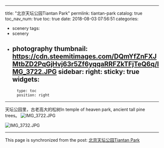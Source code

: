 
---
title: "北京天坛公园Tiantan Park"
permlink: tiantan-park
catalog: true
toc_nav_num: true
toc: true
date: 2018-08-03 07:56:51
categories:
- scenery
tags:
- scenery
- photography
thumbnail: https://cdn.steemitimages.com/DQmYfZnFXJMtbZD2PqGjHvj63r5Zf6yqqaRRFZkTFjTeQ6q/IMG_3722.JPG
sidebar:
    right:
        sticky: true
widgets:
    -
        type: toc
        position: right
---


天坛公园里，古老高大的松树In temple of heaven park, ancient tall pine trees。
![IMG_3722.JPG](https://cdn.steemitimages.com/DQmYfZnFXJMtbZD2PqGjHvj63r5Zf6yqqaRRFZkTFjTeQ6q/IMG_3722.JPG)

![IMG_3732.JPG](https://cdn.steemitimages.com/DQmTTYB1U7ZhyevAL4wXvtDEzNrevaitjTAUgeZ2XUQe7Gw/IMG_3732.JPG)

- - -

This page is synchronized from the post: [北京天坛公园Tiantan Park](https://steemit.com/@cherryzz/tiantan-park)
